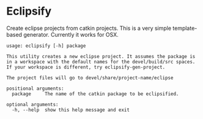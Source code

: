 # Eclipsify
Create eclipse projects from catkin projects. This is a very simple template-based generator. Currently it works for OSX.

```
usage: eclipsify [-h] package

This utility creates a new eclipse project. It assumes the package is
in a workspace with the default names for the devel/build/src spaces.
If your workspace is different, try eclipsify-gen-project.

The project files will go to devel/share/project-name/eclipse

positional arguments:
  package     The name of the catkin package to be eclipsified.

optional arguments:
  -h, --help  show this help message and exit
```